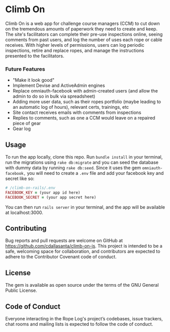 # Climb On

Climb On is a web app for challenge course managers (CCM) to cut down on the tremendous amounts of paperwork they need to create and keep. The site's facilitators can complete their pre-use inspections online, seeing comments from past users, and log the number of uses each rope or cable receives. With higher levels of permissions, users can log periodic inspections, retire and replace ropes, and manage the instructions presented to the facilitators.

### Future Features
- "Make it look good"
- Implement Devise and ActiveAdmin engines
- Replace omniauth-facebook with admin-created users (and allow the admin to do so in bulk via spreadsheet)
- Adding more user data, such as their ropes portfolio (maybe leading to an automatic log of hours), relevant certs, trainings, etc
- Site contact receives emails with comments from inspections
- Replies to comments, such as one a CCM would leave on a repaired piece of gear
- Gear log


## Usage
To run the app locally, clone this repo. Run `bundle install` in your terminal, run the migrations using `rake db:migrate` and you can seed the database with dummy data by running `rake db:seed`. Since it uses the gem `omniauth-facebook,` you will need to create a `.env` file and add your facebook key and secret like so:

```ruby
# /climb-on-rails/.env
FACEBOOK_KEY = (your app id here)
FACEBOOK_SECRET = (your app secret here)
```

You can then run `rails server` in your terminal, and the app will be available at localhost:3000.

## Contributing
Bug reports and pull requests are welcome on GitHub at https://github.com/cdallasanta/climb-on-js. This project is intended to be a safe, welcoming space for collaboration, and contributors are expected to adhere to the Contributor Covenant code of conduct.

## License
The gem is available as open source under the terms of the GNU General Public License.

## Code of Conduct
Everyone interacting in the Rope Log's project’s codebases, issue trackers, chat rooms and mailing lists is expected to follow the code of conduct.
